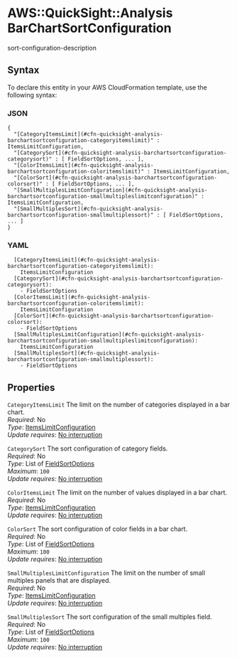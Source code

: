 # AWS::QuickSight::Analysis BarChartSortConfiguration<a name="aws-properties-quicksight-analysis-barchartsortconfiguration"></a>

sort\-configuration\-description

## Syntax<a name="aws-properties-quicksight-analysis-barchartsortconfiguration-syntax"></a>

To declare this entity in your AWS CloudFormation template, use the following syntax:

### JSON<a name="aws-properties-quicksight-analysis-barchartsortconfiguration-syntax.json"></a>

```
{
  "[CategoryItemsLimit](#cfn-quicksight-analysis-barchartsortconfiguration-categoryitemslimit)" : ItemsLimitConfiguration,
  "[CategorySort](#cfn-quicksight-analysis-barchartsortconfiguration-categorysort)" : [ FieldSortOptions, ... ],
  "[ColorItemsLimit](#cfn-quicksight-analysis-barchartsortconfiguration-coloritemslimit)" : ItemsLimitConfiguration,
  "[ColorSort](#cfn-quicksight-analysis-barchartsortconfiguration-colorsort)" : [ FieldSortOptions, ... ],
  "[SmallMultiplesLimitConfiguration](#cfn-quicksight-analysis-barchartsortconfiguration-smallmultipleslimitconfiguration)" : ItemsLimitConfiguration,
  "[SmallMultiplesSort](#cfn-quicksight-analysis-barchartsortconfiguration-smallmultiplessort)" : [ FieldSortOptions, ... ]
}
```

### YAML<a name="aws-properties-quicksight-analysis-barchartsortconfiguration-syntax.yaml"></a>

```
  [CategoryItemsLimit](#cfn-quicksight-analysis-barchartsortconfiguration-categoryitemslimit): 
    ItemsLimitConfiguration
  [CategorySort](#cfn-quicksight-analysis-barchartsortconfiguration-categorysort): 
    - FieldSortOptions
  [ColorItemsLimit](#cfn-quicksight-analysis-barchartsortconfiguration-coloritemslimit): 
    ItemsLimitConfiguration
  [ColorSort](#cfn-quicksight-analysis-barchartsortconfiguration-colorsort): 
    - FieldSortOptions
  [SmallMultiplesLimitConfiguration](#cfn-quicksight-analysis-barchartsortconfiguration-smallmultipleslimitconfiguration): 
    ItemsLimitConfiguration
  [SmallMultiplesSort](#cfn-quicksight-analysis-barchartsortconfiguration-smallmultiplessort): 
    - FieldSortOptions
```

## Properties<a name="aws-properties-quicksight-analysis-barchartsortconfiguration-properties"></a>

`CategoryItemsLimit`  <a name="cfn-quicksight-analysis-barchartsortconfiguration-categoryitemslimit"></a>
The limit on the number of categories displayed in a bar chart\.  
*Required*: No  
*Type*: [ItemsLimitConfiguration](aws-properties-quicksight-analysis-itemslimitconfiguration.md)  
*Update requires*: [No interruption](https://docs.aws.amazon.com/AWSCloudFormation/latest/UserGuide/using-cfn-updating-stacks-update-behaviors.html#update-no-interrupt)

`CategorySort`  <a name="cfn-quicksight-analysis-barchartsortconfiguration-categorysort"></a>
The sort configuration of category fields\.  
*Required*: No  
*Type*: List of [FieldSortOptions](aws-properties-quicksight-analysis-fieldsortoptions.md)  
*Maximum*: `100`  
*Update requires*: [No interruption](https://docs.aws.amazon.com/AWSCloudFormation/latest/UserGuide/using-cfn-updating-stacks-update-behaviors.html#update-no-interrupt)

`ColorItemsLimit`  <a name="cfn-quicksight-analysis-barchartsortconfiguration-coloritemslimit"></a>
The limit on the number of values displayed in a bar chart\.  
*Required*: No  
*Type*: [ItemsLimitConfiguration](aws-properties-quicksight-analysis-itemslimitconfiguration.md)  
*Update requires*: [No interruption](https://docs.aws.amazon.com/AWSCloudFormation/latest/UserGuide/using-cfn-updating-stacks-update-behaviors.html#update-no-interrupt)

`ColorSort`  <a name="cfn-quicksight-analysis-barchartsortconfiguration-colorsort"></a>
The sort configuration of color fields in a bar chart\.  
*Required*: No  
*Type*: List of [FieldSortOptions](aws-properties-quicksight-analysis-fieldsortoptions.md)  
*Maximum*: `100`  
*Update requires*: [No interruption](https://docs.aws.amazon.com/AWSCloudFormation/latest/UserGuide/using-cfn-updating-stacks-update-behaviors.html#update-no-interrupt)

`SmallMultiplesLimitConfiguration`  <a name="cfn-quicksight-analysis-barchartsortconfiguration-smallmultipleslimitconfiguration"></a>
The limit on the number of small multiples panels that are displayed\.  
*Required*: No  
*Type*: [ItemsLimitConfiguration](aws-properties-quicksight-analysis-itemslimitconfiguration.md)  
*Update requires*: [No interruption](https://docs.aws.amazon.com/AWSCloudFormation/latest/UserGuide/using-cfn-updating-stacks-update-behaviors.html#update-no-interrupt)

`SmallMultiplesSort`  <a name="cfn-quicksight-analysis-barchartsortconfiguration-smallmultiplessort"></a>
The sort configuration of the small multiples field\.  
*Required*: No  
*Type*: List of [FieldSortOptions](aws-properties-quicksight-analysis-fieldsortoptions.md)  
*Maximum*: `100`  
*Update requires*: [No interruption](https://docs.aws.amazon.com/AWSCloudFormation/latest/UserGuide/using-cfn-updating-stacks-update-behaviors.html#update-no-interrupt)
